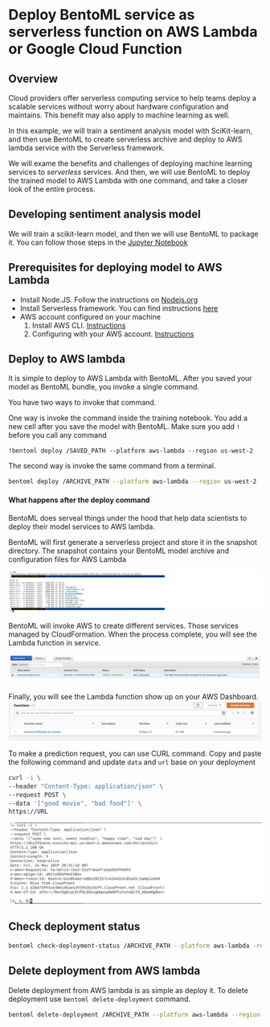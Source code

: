 # Deploy BentoML service as serverless function on AWS Lambda or Google Cloud Function

## Overview

Cloud providers offer serverless computing service to help teams deploy a
scalable services without worry about hardware configuration and maintains. This
benefit may also apply to machine learning as well.

In this example, we will train a sentiment analysis model with SciKit-learn, and
then use BentoML to create serverless archive and deploy to AWS lambda service
with the Serverless framework.

We will exame the benefits and challenges of deploying machine learning services to *serverless* services.
And then, we will use BentoML to deploy the trained model to AWS Lambda with one command, and take a closer look of the entire process.

## Developing sentiment analysis model

We will train a scikit-learn model, and then we will use BentoML to package it.  You can follow those steps in the [Jupyter Notebook](https://www.github.com/bentoml/bentoml/examples/deploying-with-serverless/Deploying%20with%20serverless.ipynb)


## Prerequisites for deploying model to AWS Lambda

* Install Node.JS. Follow the instructions on [Nodejs.org](https://nodejs.org/en)
* Install Serverless framework.  You can find instructions [here](https://serverless.com/framework/docs/getting-started/)
* AWS account configured on your machine
   1. Install AWS CLI. [Instructions](https://docs.aws.amazon.com/cli/latest/userguide/cli-chap-install.html)
   2. Configuring with your AWS account. [Instructions](https://docs.aws.amazon.com/cli/latest/userguide/cli-chap-configure.html)


## Deploy to AWS lambda
It is simple to deploy to AWS Lambda with BentoML. After you saved your model as BentoML bundle, you invoke a single command.

You have two ways to invoke that command.

One way is invoke the command inside the training notebook. You add a new cell after you save the model with BentoML.
Make sure you add `!` before you call any command

```
!bentoml deploy /SAVED_PATH --platform aws-lambda --region us-west-2
```

The second way is invoke the same command from a terminal. 

```bash
bentoml deploy /ARCHIVE_PATH --platform aws-lambda --region us-west-2
```

#### What happens after the deploy command
BentoML does serveal things under the hood that help data scientists to deploy their model services to AWS lambda.

BentoML will first generate a serverless project and store it in the snapshot directory.
The snapshot contains your BentoML model archive and configuration files for AWS Lambda

![ScreenShot](./file-structures.png)

BentoML will invoke AWS to create different services.  Those services managed by CloudFormation.  When the process complete, you will see the Lambda function in service.

![ScreenShot](./cloud-formation.png)

Finally, you will see the Lambda function show up on your AWS Dashboard.
![ScreenShot](./lambda-dash.png)

To make a prediction request, you can use CURL command. Copy and paste the following command and update `data` and `url`
base on your deployment

```bash
curl -i \
--header "Content-Type: application/json" \
--request POST \
--data '["good movie", "bad food"]' \
https://URL
```

![ScreenShot](./make-prediction-curl.png)

## Check deployment status
```bash
bentoml check-deployment-status /ARCHIVE_PATH --platform aws-lambda -region us-west-2
```


## Delete deployment from AWS lambda
Delete deployment from AWS lambda is as simple as deploy it. To delete deployment use `bentoml delete-deployment` command.
```bash
bentoml delete-deployment /ARCHIVE_PATH --platform aws-lambda --region us-west-2
```